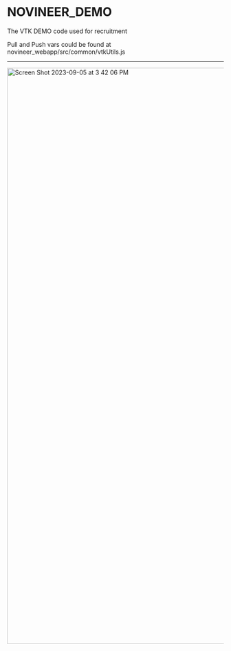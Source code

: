 # NOVINEER_DEMO
The VTK DEMO code used for recruitment


Pull and Push vars could be found at novineer_webapp/src/common/vtkUtils.js 

******************************************************************************


<img width="1338" alt="Screen Shot 2023-09-05 at 3 42 06 PM" src="https://github.com/zcwang6/NOVINEER_DEMO/assets/30075449/bfb46b25-e530-4cf7-a2aa-b18ed2bbb744">
